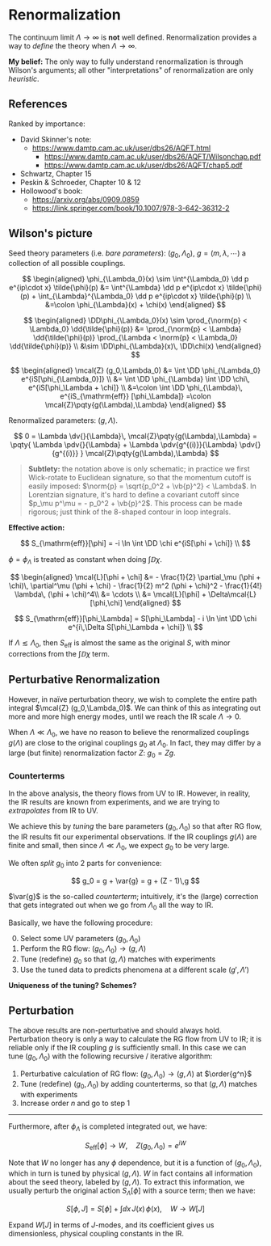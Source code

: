 # Renormalization

<!-- cSpell:ignoreRegExp counterterm[s]?|renormalized -->
<!-- @import "/assets/mathjax.html" -->

The continuum limit $\Lambda\to\infty$ is **not** well defined. Renormalization provides a way to _define_ the theory when $\Lambda\to\infty$.

**My belief:** The only way to fully understand renormalization is through Wilson's arguments; all other "interpretations" of renormalization are only _heuristic_.

## References

Ranked by importance:

- David Skinner's note:
  - https://www.damtp.cam.ac.uk/user/dbs26/AQFT.html
    - https://www.damtp.cam.ac.uk/user/dbs26/AQFT/Wilsonchap.pdf
    - https://www.damtp.cam.ac.uk/user/dbs26/AQFT/chap5.pdf
- Schwartz, Chapter 15
- Peskin & Schroeder, Chapter 10 & 12
- Hollowood's book:
  - https://arxiv.org/abs/0909.0859
  - https://link.springer.com/book/10.1007/978-3-642-36312-2

## Wilson's picture

Seed theory parameters (i.e. _bare parameters_): $(g_0,\Lambda_0)$, $g = (m,\lambda,\cdots)$ a collection of all possible couplings.

$$
\begin{aligned}
  \phi_{\Lambda_0}(x)
  \sim \int^{\Lambda_0} \dd p
    e^{ip\cdot x}
    \tilde{\phi}(p)
  &= \int^{\Lambda} \dd p
    e^{ip\cdot x}
    \tilde{\phi}(p)
    + \int_{\Lambda}^{\Lambda_0} \dd p
    e^{ip\cdot x}
    \tilde{\phi}(p) \\
  &=\colon \phi_{\Lambda}(x) + \chi(x)
\end{aligned}
$$

$$
\begin{aligned}
  \DD\phi_{\Lambda_0}(x)
  \sim \prod_{\norm{p} < \Lambda_0}
    \dd{\tilde{\phi}(p)}
  &= \prod_{\norm{p} < \Lambda}
    \dd{\tilde{\phi}(p)}
    \prod_{\Lambda < \norm{p} < \Lambda_0}
    \dd{\tilde{\phi}(p)} \\
  &\sim
    \DD\phi_{\Lambda}(x)\,
    \DD\chi(x)
\end{aligned}
$$

$$
\begin{aligned}
  \mcal{Z} (g_0,\Lambda_0)
  &= \int \DD \phi_{\Lambda_0}
      e^{iS[\phi_{\Lambda_0}]} \\
  &= \int \DD \phi_{\Lambda}
    \int \DD \chi\,
      e^{iS[\phi_\Lambda + \chi]} \\
  &=\colon \int \DD \phi_{\Lambda}\,
      e^{iS_{\mathrm{eff}} [\phi_\Lambda]}
  =\colon \mcal{Z}\pqty{g(\Lambda),\Lambda}
\end{aligned}
$$

Renormalized parameters: $(g,\Lambda)$.

$$
  0
  = \Lambda \dv{}{\Lambda}\,
    \mcal{Z}\pqty{g(\Lambda),\Lambda}
  = \pqty{
      \Lambda \pdv{}{\Lambda}
      + \Lambda \pdv{g^{(i)}}{\Lambda}
        \pdv{}{g^{(i)}}
    }
    \mcal{Z}\pqty{g(\Lambda),\Lambda}
$$

> **Subtlety:** the notation above is only schematic; in practice we first Wick-rotate to Euclidean signature, so that the momentum cutoff is easily imposed: $\norm{p} = \sqrt{p_0^2 + \vb{p}^2} < \Lambda$. In Lorentzian signature, it's hard to define a covariant cutoff since $p_\mu p^\mu = - p_0^2 + \vb{p}^2$. This process can be made rigorous; just think of the 8-shaped contour in loop integrals.

**Effective action:**

$$
  S_{\mathrm{eff}}[\phi]
  = -i \ln \int \DD \chi
      e^{iS[\phi + \chi]} \\
$$

$\phi = \phi_\Lambda$ is treated as constant when doing $\int \DD \chi$.

$$
\begin{aligned}
  \mcal{L}[\phi + \chi]
  &= - \frac{1}{2}
      \partial_\mu (\phi + \chi)\,
      \partial^\mu (\phi + \chi)
    - \frac{1}{2} m^2
      (\phi + \chi)^2
    - \frac{1}{4!} \lambda\,
      (\phi + \chi)^4\\
  &= \cdots \\
  &= \mcal{L}[\phi]
    + \Delta\mcal{L} [\phi,\chi]
\end{aligned}
$$

$$
  S_{\mathrm{eff}}[\phi_\Lambda]
  = S[\phi_\Lambda]
    - i \ln \int \DD \chi
      e^{i\,\Delta S[\phi_\Lambda + \chi]} \\
$$

If $\Lambda \lesssim \Lambda_0$, then $S_{\mathrm{eff}}$ is almost the same as the original $S$, with minor corrections from the $\int \DD\chi$ term.

## Perturbative Renormalization

However, in naïve perturbation theory, we wish to complete the entire path integral $\mcal{Z} (g_0,\Lambda_0)$. We can think of this as integrating out more and more high energy modes, until we reach the IR scale $\Lambda \to 0$.

When $\Lambda \ll \Lambda_0$, we have no reason to believe the renormalized couplings $g(\Lambda)$ are close to the original couplings $g_0$ at $\Lambda_0$. In fact, they may differ by a large (but finite) renormalization factor $Z$: $g_0 = Zg$.

### Counterterms

In the above analysis, the theory flows from UV to IR. However, in reality, the IR results are known from experiments, and we are trying to _extrapolates_ from IR to UV.

We achieve this by _tuning_ the bare parameters $(g_0,\Lambda_0)$ so that after RG flow, the IR results fit our experimental observations. If the IR couplings $g(\Lambda)$ are finite and small, then since $\Lambda \ll \Lambda_0$, we expect $g_0$ to be very large.

We often _split_ $g_0$ into 2 parts for convenience:

$$
  g_0 = g + \var{g}
  = g + (Z - 1)\,g
$$

$\var{g}$ is the so-called _counterterm_; intuitively, it's the (large) correction that gets integrated out when we go from $\Lambda_0$ all the way to IR.

Basically, we have the following procedure:

0. Select some UV parameters $(g_0,\Lambda_0)$
1. Perform the RG flow: $(g_0,\Lambda_0)\to (g,\Lambda)$
2. Tune (redefine) $g_0$ so that $(g,\Lambda)$ matches with experiments
3. Use the tuned data to predicts phenomena at a different scale $(g',\Lambda')$

**Uniqueness of the tuning? Schemes?**

## Perturbation

The above results are non-perturbative and should always hold. Perturbation theory is only a way to calculate the RG flow from UV to IR; it is reliable only if the IR coupling $g$ is sufficiently small. In this case we can tune $(g_0,\Lambda_0)$ with the following recursive / iterative algorithm:

1. Perturbative calculation of RG flow: $(g_0,\Lambda_0)\to (g,\Lambda)$ at $\order{g^n}$
2. Tune (redefine) $(g_0,\Lambda_0)$ by adding counterterms, so that $(g,\Lambda)$ matches with experiments
3. Increase order $n$ and go to step 1



---

Furthermore, after $\phi_\Lambda$ is completed integrated out, we have:

$$
  S_{\mathrm{eff}}[\phi] \to W,\quad
  Z(g_0,\Lambda_0) = e^{iW}
$$

Note that $W$ no longer has any $\phi$ dependence, but it is a function of $(g_0,\Lambda_0)$, which in turn is tuned by physical $(g,\Lambda)$. $W$ in fact contains all information about the seed theory, labeled by $(g,\Lambda)$. To extract this information, we usually perturb the original action $S_\Lambda[\phi]$ with a source term; then we have:

$$
  S[\phi,J]
  = S[\phi] + \int \dd{x}\,J(x)\,\phi(x),\quad
  W \to W[J]
$$

Expand $W[J]$ in terms of $J$-modes, and its coefficient gives us dimensionless, physical coupling constants in the IR.



<!-- vim: set ts=2 sw=2: -->

